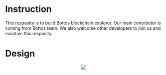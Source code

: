 # Instruction

  This resposity is to build Bottos blockchain explorer. Our main contributor is coming from Bottos team. We also welcome other developers to join us and maintain this resposity.

# Design

<div align="center">
<img src="https://github.com/bottos-project/BlockExplorer/blob/master/block-explorer.png"  >
 </div>
